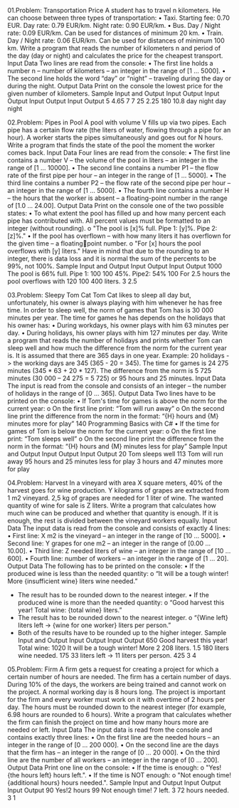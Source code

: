 01.Problem: Transportation Price
A student has to travel n kilometers. He can choose between three types of transportation:
• Taxi. Starting fee: 0.70 EUR. Day rate: 0.79 EUR/km. Night rate: 0.90 EUR/km.
• Bus. Day / Night rate: 0.09 EUR/km. Can be used for distances of minimum 20 km.
• Train. Day / Night rate: 0.06 EUR/km. Can be used for distances of minimum 100 km.
Write a program that reads the number of kilometers n and period of the day (day or night) and 
calculates the price for the cheapest transport.
Input Data
Two lines are read from the console:
• The first line holds a number n – number of kilometers – an integer in the range of [1 … 5000].
• The second line holds the word “day” or “night” – traveling during the day or during the night.
Output Data
Print on the console the lowest price for the given number of kilometers.
Sample Input and Output
Input Output Input Output Input Output Input Output 
5     4.65   7     7      25    2.25   180   10.8
day          night        day          night

02.Problem: Pipes in Pool
A pool with volume V fills up via two pipes. Each pipe has a certain flow rate (the liters of water, 
flowing through a pipe for an hour). A worker starts the pipes simultaneously and goes out for N 
hours. Write a program that finds the state of the pool the moment the worker comes back.
Input Data
Four lines are read from the console:
• The first line contains a number V – the volume of the pool in liters – an integer in the range of 
[1 … 10000].
• The second line contains a number P1 – the flow rate of the first pipe per hour – an integer in 
the range of [1 … 5000].
• The third line contains a number P2 – the flow rate of the second pipe per hour – an integer in 
the range of [1 … 5000].
• The fourth line contains a number H – the hours that the worker is absent – a floating-point 
number in the range of [1.0 … 24.00].
Output Data
Print on the console one of the two possible states:
• To what extent the pool has filled up and how many percent each pipe has contributed with. 
All percent values must be formatted to an integer (without rounding).
o "The pool is [x]% full. Pipe 1: [y]%. Pipe 2: [z]%."
• If the pool has overflown – with how many liters it has overflown for the given time – a floatingpoint number.
o "For [x] hours the pool overflows with [y] liters."
Have in mind that due to the rounding to an integer, there is data loss and it is normal the sum of the 
percents to be 99%, not 100%.
Sample Input and Output
Input Output                         Input Output 
1000  The pool is 66% full. Pipe 1:  100
100   45%. Pipe2: 54%                100   For 2.5 hours the pool overflows with
120                                  100   400 liters.
3                                    2.5

03.Problem: Sleepy Tom Cat
Tom Cat likes to sleep all day but, unfortunately, his owner is always playing with him whenever he 
has free time. In order to sleep well, the norm of games that Tom has is 30 000 minutes per year. The 
time for games he has depends on the holidays that his owner has:
• During workdays, his owner plays with him 63 minutes per day.
• During holidays, his owner plays with him 127 minutes per day.
Write a program that reads the number of holidays and prints whether Tom can sleep well and how 
much the difference from the norm for the current year is. It is assumed that there are 365 days in 
one year.
Example: 20 holidays -> the working days are 345 (365 - 20 = 345). The time for games is 24 275 
minutes (345 * 63 + 20 * 127). The difference from the norm is 5 725 minutes (30 000 – 24 275 = 5 
725) or 95 hours and 25 minutes.
Input Data
The input is read from the console and consists of an integer – the number of holidays in the range 
of [0 … 365].
Output Data
Two lines have to be printed on the console:
• If Tom's time for games is above the norm for the current year:
o On the first line print: “Tom will run away”
o On the second line print the difference from the norm in the format:
“{H} hours and {M} minutes more for play”
140 Programming Basics with C#
• If the time for games of Tom is below the norm for the current year:
o On the first line print: “Tom sleeps well”
o On the second line print the difference from the norm in the format:
“{H} hours and {M} minutes less for play”
Sample Input and Output
Input  Output                                   Input Output 
20     Tom sleeps well                          113   Tom will run away
       95 hours and 25 minutes less for play          3 hours and 47 minutes more for play   

04.Problem: Harvest
In a vineyard with area X square meters, 40% of the harvest goes for wine production. Y kilograms of 
grapes are extracted from 1 m2
 vineyard. 2,5 kg of grapes are needed for 1 liter of wine. The wanted 
quantity of wine for sale is Z liters.
Write a program that calculates how much wine can be produced and whether that quantity is enough.
If it is enough, the rest is divided between the vineyard workers equally.
Input Data
The input data is read from the console and consists of exactly 4 lines:
• First line: X m2
 is the vineyard – an integer in the range of [10 … 5000].
• Second line: Y grapes for one m2
 – an integer in the range of [0.00 … 10.00].
• Third line: Z needed liters of wine – an integer in the range of [10 … 600].
• Fourth line: number of workers – an integer in the range of [1 … 20].
Output Data
The following has to be printed on the console:
• If the produced wine is less than the needed quantity:
o “It will be a tough winter! More {insufficient wine} liters wine needed.”
* The result has to be rounded down to the nearest integer.
• If the produced wine is more than the needed quantity:
o “Good harvest this year! Total wine: {total wine} liters.”
* The result has to be rounded down to the nearest integer.
o “{Wine left} liters left -> {wine for one worker} liters per person.”
* Both of the results have to be rounded up to the higher integer.
Sample Input and Output
Input Output                                   Input Output 
 650  Good harvest this year! Total wine:      1020  It will be a tough winter! More
 2    208 liters.                              1.5   180 liters wine needed.
 175  33 liters left -> 11 liters per person.  425
 3                                             4

05.Problem: Firm
A firm gets a request for creating a project for which a certain number of hours are needed. The firm 
has a certain number of days. During 10% of the days, the workers are being trained and cannot work
on the project. A normal working day is 8 hours long. The project is important for the firm and every 
worker must work on it with overtime of 2 hours per day.
The hours must be rounded down to the nearest integer (for example, 6.98 hours are rounded to 6 
hours).
Write a program that calculates whether the firm can finish the project on time and how many hours 
more are needed or left.
Input Data
The input data is read from the console and contains exactly three lines:
• On the first line are the needed hours – an integer in the range of [0 … 200 000].
• On the second line are the days that the firm has – an integer in the range of [0 … 20 000].
• On the third line are the number of all workers – an integer in the range of [0 … 200].
Output Data
Print one line on the console:
• If the time is enough:
o "Yes!{the hours left} hours left.".
• If the time is NOT enough:
o "Not enough time!{additional hours} hours needed.".
Sample Input and Output
Input  Output        Input Output 
90     Yes!2 hours   99    Not enough time!
7      left.         3     72 hours needed.
3                    1






